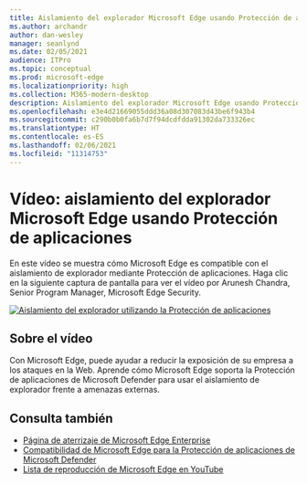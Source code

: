 ```yaml
---
title: Aislamiento del explorador Microsoft Edge usando Protección de aplicaciones
ms.author: archandr
author: dan-wesley
manager: seanlynd
ms.date: 02/05/2021
audience: ITPro
ms.topic: conceptual
ms.prod: microsoft-edge
ms.localizationpriority: high
ms.collection: M365-modern-desktop
description: Aislamiento del explorador Microsoft Edge usando Protección de aplicaciones
ms.openlocfilehash: e3e4d21669055ddd36a08d307083d43be6f943b4
ms.sourcegitcommit: c290b0b0fa6b7d7f94dcdfdda91302da733326ec
ms.translationtype: HT
ms.contentlocale: es-ES
ms.lasthandoff: 02/06/2021
ms.locfileid: "11314753"
---
```

# Vídeo: aislamiento del explorador Microsoft Edge usando Protección de aplicaciones

En este vídeo se muestra cómo Microsoft Edge es compatible con el aislamiento de explorador mediante Protección de aplicaciones. Haga clic en la siguiente captura de pantalla para ver el vídeo por Arunesh Chandra, Senior Program Manager, Microsoft Edge Security.

[![Aislamiento del explorador utilizando la Protección de aplicaciones]( media/microsoft-edge-video-security-application-guard/0.png)](http://www.youtube.com/watch?v=zQjaRqNXMqw "Browser isolation using Application Guard")

## Sobre el vídeo

Con Microsoft Edge, puede ayudar a reducir la exposición de su empresa a los ataques en la Web. Aprende cómo Microsoft Edge soporta la Protección de aplicaciones de Microsoft Defender para usar el aislamiento de explorador frente a amenazas externas.

## Consulta también

- [Página de aterrizaje de Microsoft Edge Enterprise](https://aka.ms/EdgeEnterprise)
- [Compatibilidad de Microsoft Edge para la Protección de aplicaciones de Microsoft Defender](microsoft-edge-security-windows-defender-application-guard.md)
- [Lista de reproducción de Microsoft Edge en YouTube](https://www.youtube.com/playlist?list=PLXtHYVsvn_b-uXh1tMeYpT-0iD8tD3tFy)